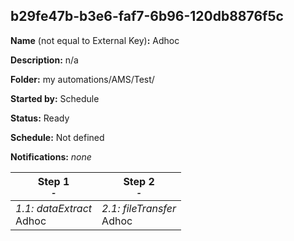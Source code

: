 ## b29fe47b-b3e6-faf7-6b96-120db8876f5c

**Name** (not equal to External Key)**:** Adhoc

**Description:** n/a

**Folder:** my automations/AMS/Test/

**Started by:** Schedule

**Status:** Ready

**Schedule:** Not defined

**Notifications:** _none_


| Step 1<br>_<small>-</small>_ | Step 2<br>_<small>-</small>_ |
| --- | --- |
| _1.1: dataExtract_<br>Adhoc | _2.1: fileTransfer_<br>Adhoc |
